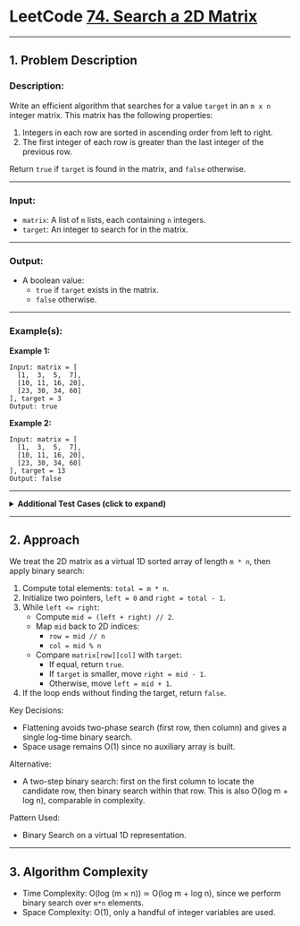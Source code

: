 # LeetCode [74. Search a 2D Matrix](https://leetcode.com/problems/search-a-2d-matrix/)

---

## 1. Problem Description

### Description:
Write an efficient algorithm that searches for a value `target` in an `m x n` integer matrix. This matrix has the following properties:
1. Integers in each row are sorted in ascending order from left to right.
2. The first integer of each row is greater than the last integer of the previous row.

Return `true` if `target` is found in the matrix, and `false` otherwise.

---

### Input:
* `matrix`: A list of `m` lists, each containing `n` integers.
* `target`: An integer to search for in the matrix.

---

### Output:
* A boolean value:
  - `true` if `target` exists in the matrix.
  - `false` otherwise.

---

### Example(s):
**Example 1:**
```
Input: matrix = [
  [1,  3,  5,  7],
  [10, 11, 16, 20],
  [23, 30, 34, 60]
], target = 3
Output: true
```

**Example 2:**
```
Input: matrix = [
  [1,  3,  5,  7],
  [10, 11, 16, 20],
  [23, 30, 34, 60]
], target = 13
Output: false
```

---

<details>
<summary><strong>Additional Test Cases (click to expand)</strong></summary>

**Test Case 1:**
```
Input: matrix = [[1]], target = 1
Output: true
Explanation: Single-element matrix matches the target.
```

**Test Case 2:**
```
Input: matrix = [[1,2,3]], target = 2
Output: true
Explanation: Single row, target in the middle.
```

</details>

---

## 2. Approach

We treat the 2D matrix as a virtual 1D sorted array of length `m * n`, then apply binary search:

1. Compute total elements: `total = m * n`.
2. Initialize two pointers, `left = 0` and `right = total - 1`.
3. While `left <= right`:
   - Compute `mid = (left + right) // 2`.
   - Map `mid` back to 2D indices:
     * `row = mid // n`
     * `col = mid % n`
   - Compare `matrix[row][col]` with `target`:
     - If equal, return `true`.
     - If `target` is smaller, move `right = mid - 1`.
     - Otherwise, move `left = mid + 1`.
4. If the loop ends without finding the target, return `false`.

Key Decisions:
- Flattening avoids two-phase search (first row, then column) and gives a single log-time binary search.
- Space usage remains O(1) since no auxiliary array is built.

Alternative:
- A two-step binary search: first on the first column to locate the candidate row, then binary search within that row. This is also O(log m + log n), comparable in complexity.

Pattern Used:
- Binary Search on a virtual 1D representation.

---

## 3. Algorithm Complexity

- Time Complexity: O(log (m × n)) ≃ O(log m + log n), since we perform binary search over `m*n` elements.
- Space Complexity: O(1), only a handful of integer variables are used.